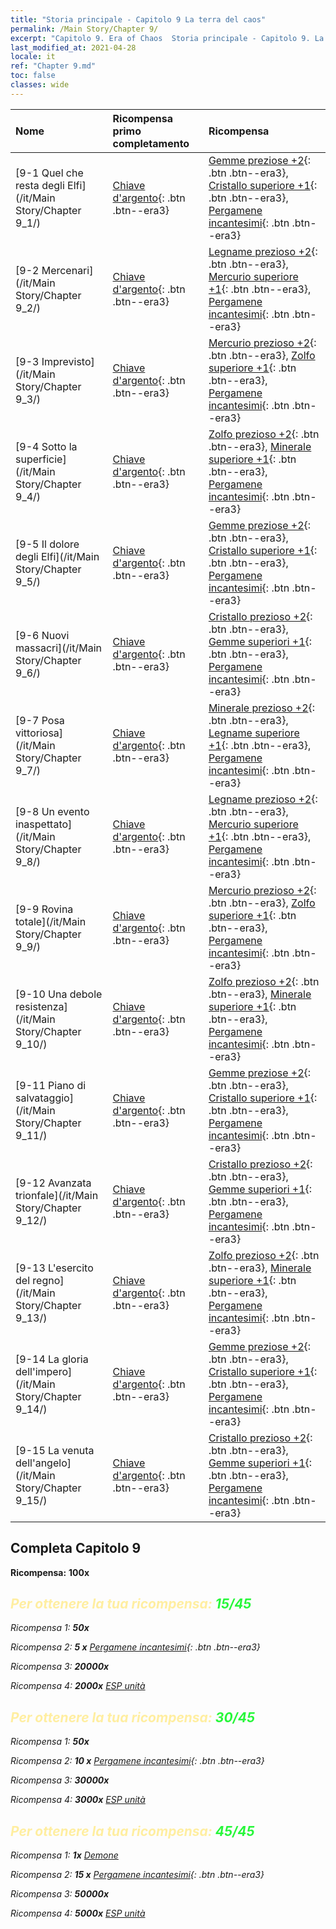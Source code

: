 ```yaml
---
title: "Storia principale - Capitolo 9 La terra del caos"
permalink: /Main Story/Chapter 9/
excerpt: "Capitolo 9. Era of Chaos  Storia principale - Capitolo 9. La terra del caos"
last_modified_at: 2021-04-28
locale: it
ref: "Chapter 9.md"
toc: false
classes: wide
---
```


  | Nome |  Ricompensa primo completamento | Ricompensa |
  |:------------|:------------|:------------| 
  | [9-1 Quel che resta degli Elfi](/it/Main Story/Chapter 9_1/) | [Chiave d'argento](/ItemsIT/con_693/){: .btn .btn--era3} | [Gemme preziose +2](/ItemsIT/mat_30/){: .btn .btn--era3}, [Cristallo superiore +1](/ItemsIT/mat_24/){: .btn .btn--era3}, [Pergamene incantesimi](/ItemsIT/con_694/){: .btn .btn--era3} |
  | [9-2 Mercenari](/it/Main Story/Chapter 9_2/) | [Chiave d'argento](/ItemsIT/con_693/){: .btn .btn--era3} | [Legname prezioso +2](/ItemsIT/mat_27/){: .btn .btn--era3}, [Mercurio superiore +1](/ItemsIT/mat_21/){: .btn .btn--era3}, [Pergamene incantesimi](/ItemsIT/con_694/){: .btn .btn--era3} |
  | [9-3 Imprevisto](/it/Main Story/Chapter 9_3/) | [Chiave d'argento](/ItemsIT/con_693/){: .btn .btn--era3} | [Mercurio prezioso +2](/ItemsIT/mat_28/){: .btn .btn--era3}, [Zolfo superiore +1](/ItemsIT/mat_22/){: .btn .btn--era3}, [Pergamene incantesimi](/ItemsIT/con_694/){: .btn .btn--era3} |
  | [9-4 Sotto la superficie](/it/Main Story/Chapter 9_4/) | [Chiave d'argento](/ItemsIT/con_693/){: .btn .btn--era3} | [Zolfo prezioso +2](/ItemsIT/mat_29/){: .btn .btn--era3}, [Minerale superiore +1](/ItemsIT/mat_19/){: .btn .btn--era3}, [Pergamene incantesimi](/ItemsIT/con_694/){: .btn .btn--era3} |
  | [9-5 Il dolore degli Elfi](/it/Main Story/Chapter 9_5/) | [Chiave d'argento](/ItemsIT/con_693/){: .btn .btn--era3} | [Gemme preziose +2](/ItemsIT/mat_30/){: .btn .btn--era3}, [Cristallo superiore +1](/ItemsIT/mat_24/){: .btn .btn--era3}, [Pergamene incantesimi](/ItemsIT/con_694/){: .btn .btn--era3} |
  | [9-6 Nuovi massacri](/it/Main Story/Chapter 9_6/) | [Chiave d'argento](/ItemsIT/con_693/){: .btn .btn--era3} | [Cristallo prezioso +2](/ItemsIT/mat_31/){: .btn .btn--era3}, [Gemme superiori +1](/ItemsIT/mat_23/){: .btn .btn--era3}, [Pergamene incantesimi](/ItemsIT/con_694/){: .btn .btn--era3} |
  | [9-7 Posa vittoriosa](/it/Main Story/Chapter 9_7/) | [Chiave d'argento](/ItemsIT/con_693/){: .btn .btn--era3} | [Minerale prezioso +2](/ItemsIT/mat_26/){: .btn .btn--era3}, [Legname superiore +1](/ItemsIT/mat_20/){: .btn .btn--era3}, [Pergamene incantesimi](/ItemsIT/con_694/){: .btn .btn--era3} |
  | [9-8 Un evento inaspettato](/it/Main Story/Chapter 9_8/) | [Chiave d'argento](/ItemsIT/con_693/){: .btn .btn--era3} | [Legname prezioso +2](/ItemsIT/mat_27/){: .btn .btn--era3}, [Mercurio superiore +1](/ItemsIT/mat_21/){: .btn .btn--era3}, [Pergamene incantesimi](/ItemsIT/con_694/){: .btn .btn--era3} |
  | [9-9 Rovina totale](/it/Main Story/Chapter 9_9/) | [Chiave d'argento](/ItemsIT/con_693/){: .btn .btn--era3} | [Mercurio prezioso +2](/ItemsIT/mat_28/){: .btn .btn--era3}, [Zolfo superiore +1](/ItemsIT/mat_22/){: .btn .btn--era3}, [Pergamene incantesimi](/ItemsIT/con_694/){: .btn .btn--era3} |
  | [9-10 Una debole resistenza](/it/Main Story/Chapter 9_10/) | [Chiave d'argento](/ItemsIT/con_693/){: .btn .btn--era3} | [Zolfo prezioso +2](/ItemsIT/mat_29/){: .btn .btn--era3}, [Minerale superiore +1](/ItemsIT/mat_19/){: .btn .btn--era3}, [Pergamene incantesimi](/ItemsIT/con_694/){: .btn .btn--era3} |
  | [9-11 Piano di salvataggio](/it/Main Story/Chapter 9_11/) | [Chiave d'argento](/ItemsIT/con_693/){: .btn .btn--era3} | [Gemme preziose +2](/ItemsIT/mat_30/){: .btn .btn--era3}, [Cristallo superiore +1](/ItemsIT/mat_24/){: .btn .btn--era3}, [Pergamene incantesimi](/ItemsIT/con_694/){: .btn .btn--era3} |
  | [9-12 Avanzata trionfale](/it/Main Story/Chapter 9_12/) | [Chiave d'argento](/ItemsIT/con_693/){: .btn .btn--era3} | [Cristallo prezioso +2](/ItemsIT/mat_31/){: .btn .btn--era3}, [Gemme superiori +1](/ItemsIT/mat_23/){: .btn .btn--era3}, [Pergamene incantesimi](/ItemsIT/con_694/){: .btn .btn--era3} |
  | [9-13 L'esercito del regno](/it/Main Story/Chapter 9_13/) | [Chiave d'argento](/ItemsIT/con_693/){: .btn .btn--era3} | [Zolfo prezioso +2](/ItemsIT/mat_29/){: .btn .btn--era3}, [Minerale superiore +1](/ItemsIT/mat_19/){: .btn .btn--era3}, [Pergamene incantesimi](/ItemsIT/con_694/){: .btn .btn--era3} |
  | [9-14 La gloria dell'impero](/it/Main Story/Chapter 9_14/) | [Chiave d'argento](/ItemsIT/con_693/){: .btn .btn--era3} | [Gemme preziose +2](/ItemsIT/mat_30/){: .btn .btn--era3}, [Cristallo superiore +1](/ItemsIT/mat_24/){: .btn .btn--era3}, [Pergamene incantesimi](/ItemsIT/con_694/){: .btn .btn--era3} |
  | [9-15 La venuta dell'angelo](/it/Main Story/Chapter 9_15/) | [Chiave d'argento](/ItemsIT/con_693/){: .btn .btn--era3} | [Cristallo prezioso +2](/ItemsIT/mat_31/){: .btn .btn--era3}, [Gemme superiori +1](/ItemsIT/mat_23/){: .btn .btn--era3}, [Pergamene incantesimi](/ItemsIT/con_694/){: .btn .btn--era3} |


## Completa Capitolo 9

 **Ricompensa:**  **100x** <i class="fas fa-gem"/>



## <span style="color: #ffeea0">Per ottenere la tua ricompensa: </span><span style="color: #27f73a">15/45</span>

 Ricompensa 1:  **50x** <i class="fas fa-gem"/>

 Ricompensa 2: **5 x** [Pergamene incantesimi](/ItemsIT/con_694/){: .btn .btn--era3}

 Ricompensa 3:  **20000x** <i class="fas fa-coins"/>

 Ricompensa 4:  **2000x** [ESP unità](/ItemsIT/con_902/)



## <span style="color: #ffeea0">Per ottenere la tua ricompensa: </span><span style="color: #27f73a">30/45</span>

 Ricompensa 1:  **50x** <i class="fas fa-gem"/>

 Ricompensa 2: **10 x** [Pergamene incantesimi](/ItemsIT/con_694/){: .btn .btn--era3}

 Ricompensa 3:  **30000x** <i class="fas fa-coins"/>

 Ricompensa 4:  **3000x** [ESP unità](/ItemsIT/con_902/)



## <span style="color: #ffeea0">Per ottenere la tua ricompensa: </span><span style="color: #27f73a">45/45</span>

 Ricompensa 1:  **1x** [Demone](/it/units/Demon/)

 Ricompensa 2: **15 x** [Pergamene incantesimi](/ItemsIT/con_694/){: .btn .btn--era3}

 Ricompensa 3:  **50000x** <i class="fas fa-coins"/>

 Ricompensa 4:  **5000x** [ESP unità](/ItemsIT/con_902/)

